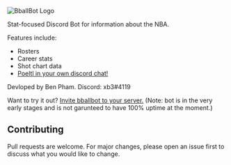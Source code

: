 ![BballBot Logo](https://cdn.discordapp.com/attachments/844406964212858903/1023493998775648256/bbalbotlogo_1.png)

Stat-focused Discord Bot for information about the NBA.

Features include:
- Rosters
- Career stats
- Shot chart data
- [Poeltl in your own discord chat!](https://poeltl.dunk.town/)

Devloped by Ben Pham. Discord: xb3#4119

Want to try it out? [Invite bballbot to your server.](https://discord.com/api/oauth2/authorize?client_id=936689512711598121&permissions=277025392640&scope=bot%20applications.commands) (Note: bot is in the very early stages and is not garunteed to have 100% uptime at the moment.)

## Contributing
Pull requests are welcome. For major changes, please open an issue first to discuss what you would like to change.
